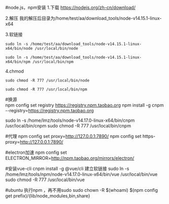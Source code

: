 #node.js，npm安装
1.下载 https://nodejs.org/zh-cn/download/

2.解压
    我的解压后目录为/home/test/aa/download_tools/node-v14.15.1-linux-x64

3.软链接

    sudo ln -s /home/test/aa/download_tools/node-v14.15.1-linux-x64/bin/node /usr/local/bin/node
    
    sudo ln -s /home/test/aa/download_tools/node-v14.15.1-linux-x64/bin/npm /usr/local/bin/npm

4.chmod

    sudo chmod -R 777 /usr/local/bin/node
    
    sudo chmod -R 777 /usr/local/bin/npm

#换源    
npm config set registry https://registry.npm.taobao.org
npm install -g cnpm --registry=https://registry.npm.taobao.org

sudo ln -s /home/lmz/tools/node-v14.17.0-linux-x64/bin/cnpm /usr/local/bin/cnpm
sudo chmod -R 777 /usr/local/bin/cnpm

#代理
npm config set proxy=http://127.0.0.1:7890/
npm config set https-proxy=http://127.0.0.1:7890/

#electron加速
npm config set ELECTRON_MIRROR=http://npm.taobao.org/mirrors/electron/

#安装vue-cli
cnpm install -g @vue/cli
建立软链接
sudo ln -s /home/lmz/tools/npm/node-v14.17.0-linux-x64/bin/vue /usr/local/bin/vue
sudo chmod -R 777 /usr/local/bin/vue

#ubuntu 执行npm ，再不用sudo
sudo chown -R $(whoami) $(npm config get prefix)/{lib/node_modules,bin,share}
